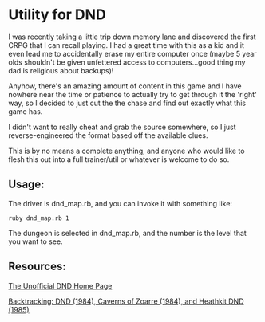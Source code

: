 # Utility for DND

I was recently taking a little trip down memory lane and discovered the first CRPG that I can recall playing. I had a great time with this as a kid and it even lead me to accidentally erase my entire computer once (maybe 5 year olds shouldn't be given unfettered access to computers...good thing my dad is religious about backups)!

Anyhow, there's an amazing amount of content in this game and I have nowhere near the time or patience to actually try to get through it the 'right' way, so I decided to just cut the the chase and find out exactly what this game has.

I didn't want to really cheat and grab the source somewhere, so I just reverse-engineered the format based off the available clues.

This is by no means a complete anything, and anyone who would like to flesh this out into a full trainer/util or whatever is welcome to do so.

## Usage:

The driver is dnd_map.rb, and you can invoke it with something like:

```
ruby dnd_map.rb 1
```

The dungeon is selected in dnd_map.rb, and the number is the level that you want to see.

## Resources:

[The Unofficial DND Home Page](http://www.digital-eel.com/files/dndpage_files/DND.htm)

[Backtracking: DND (1984), Caverns of Zoarre (1984), and Heathkit DND (1985)](http://crpgaddict.blogspot.com/2011/12/earliest-cprgs.html)
